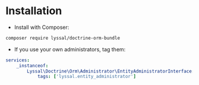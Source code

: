 # Installation


* Install with Composer:

```sh
composer require lyssal/doctrine-orm-bundle
```

* If you use your own administrators, tag them:

```yaml
services:
    _instanceof:
        Lyssal\Doctrine\Orm\Administrator\EntityAdministratorInterface:
            tags: ['lyssal.entity_administrator']
```
